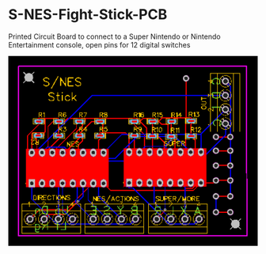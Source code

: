# S-NES-Fight-Stick-PCB
Printed Circuit Board to connect to a Super Nintendo or Nintendo Entertainment console, open pins for 12 digital switches

<img src="SNES_fight_smd.svg" width="600" />
